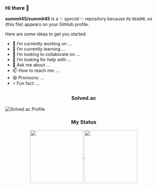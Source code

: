 ### Hi there 👋


**summit45/summit45** is a ✨ _special_ ✨ repository because its `README.md` (this file) appears on your GitHub profile.

Here are some ideas to get you started:

- 🔭 I’m currently working on ...
- 🌱 I’m currently learning ...
- 👯 I’m looking to collaborate on ...
- 🤔 I’m looking for help with ...
- 💬 Ask me about ...
- 📫 How to reach me: ...
- 😄 Pronouns: ...
- ⚡ Fun fact: ...

<h3 align="center"><b> Solved.ac </b></h3>

![Solved.ac Profile](https://mazassumnida.wtf/api/v2/generate_badge?boj=sum_mit45)

<h3 align="center"><b> My Status </b></h3>
<div align="center">
  
<a href="https://github.com/anuraghazra/Anurag's GitHub stats">
  <img align="center" src="https://github-readme-stats.vercel.app/api?username=summit45&show_icons=true&theme=dracula" height="170"/>
</a>
<a href="https://github.com/anuraghazra/Top Langs">
  <img align="center" src="https://github-readme-stats.vercel.app/api/top-langs/?username=summit45&layout=compact&theme=dracula" height="170" />
</a>
